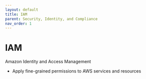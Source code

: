 ```yaml
---
layout: default
title: IAM
parent: Security, Identity, and Compliance
nav_order: 1
---
```


# IAM
Amazon Identity and Access Management
- Apply fine-grained permissions to AWS services and resources 